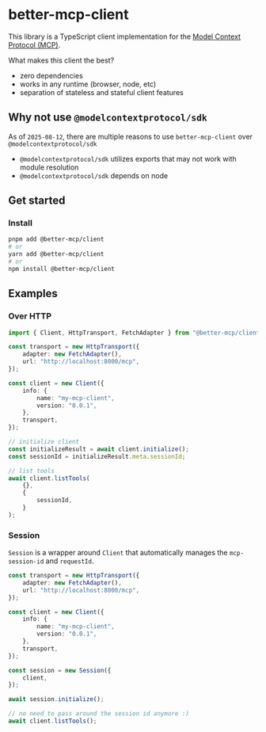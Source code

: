 # better-mcp-client

This library is a TypeScript client implementation for the [Model Context Protocol (MCP)](https://modelcontextprotocol.io).

What makes this client the best?

- zero dependencies
- works in any runtime (browser, node, etc)
- separation of stateless and stateful client features

## Why not use `@modelcontextprotocol/sdk`

As of `2025-08-12`, there are multiple reasons to use `better-mcp-client` over `@modelcontextprotocol/sdk`

- `@modelcontextprotocol/sdk` utilizes exports that may not work with module resolution
- `@modelcontextprotocol/sdk` depends on node

## Get started

### Install

```sh
pnpm add @better-mcp/client
# or
yarn add @better-mcp/client
# or
npm install @better-mcp/client
```

## Examples

### Over HTTP

```ts
import { Client, HttpTransport, FetchAdapter } from "@better-mcp/client";

const transport = new HttpTransport({
	adapter: new FetchAdapter(),
	url: "http://localhost:8000/mcp",
});

const client = new Client({
	info: {
		name: "my-mcp-client",
		version: "0.0.1",
	},
	transport,
});

// initialize client
const initializeResult = await client.initialize();
const sessionId = initializeResult.meta.sessionId;

// list tools
await client.listTools(
	{},
	{
		sessionId,
	}
);
```

### Session

`Session` is a wrapper around `Client` that automatically manages the `mcp-session-id` and `requestId`.

```ts
const transport = new HttpTransport({
	adapter: new FetchAdapter(),
	url: "http://localhost:8000/mcp",
});

const client = new Client({
	info: {
		name: "my-mcp-client",
		version: "0.0.1",
	},
	transport,
});

const session = new Session({
	client,
});

await session.initialize();

// no need to pass around the session id anymore :)
await client.listTools();
```
